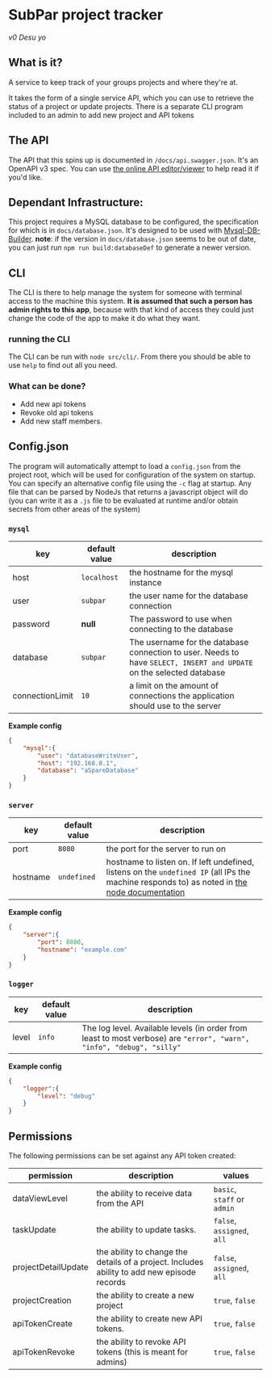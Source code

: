 # SubPar project tracker
_v0 Desu yo_

## What is it?
A service to keep track of your groups projects and where they're at.

It takes the form of a single service API, which you can use to retrieve the status of a project or update projects.
There is a separate CLI program included to an admin to add new project and API tokens

## The API

The API that this spins up is documented in `/docs/api.swagger.json`. It's an OpenAPI v3 spec. You can use [the online API editor/viewer](https://editor.swagger.io/) to help read it if you'd like.

## Dependant Infrastructure:

This project requires a MySQL database to be configured, the specification for which is in `docs/database.json`. It's designed to be used with [Mysql-DB-Builder](https://github.com/Chrolo/Mysql-DB-Builder).
__note__: if the version in `docs/database.json` seems to be out of date, you can just run `npm run build:databaseDef` to generate a newer version.

## CLI
The CLI is there to help manage the system for someone with terminal access to the machine this system.
__It is assumed that such a person has admin rights to this app__, because with that kind of access they could just change the code of the app to make it do what they want.

### running the CLI
The CLI can be run with `node src/cli/`. From there you should be able to use `help` to find out all you need.

### What can be done?
- Add new api tokens
- Revoke old api tokens
- Add new staff members.


## Config.json
The program will automatically attempt to load a `config.json` from the project root, which will be used for configuration of the system on startup. You can specify an alternative config file using the `-c` flag at startup. Any file that can be parsed by NodeJs that returns a javascript object will do (you can write it as a `.js` file to be evaluated at runtime and/or obtain secrets from other areas of the system)


### `mysql`
| key |default value | description |
| - | - | - |
| host |`localhost` | the hostname for the mysql instance |
| user | `subpar` | the user name for the database connection |
| password | __null__ | The password to use when connecting to the database |
| database | `subpar` | The username for the database connection to user. Needs to have `SELECT, INSERT and UPDATE` on the selected database |
| connectionLimit | `10` | a limit on the amount of connections the application should use to the server |


__Example config__
```json
{
    "mysql":{
        "user": "databaseWriteUser",
        "host": "192.168.0.1",
        "database": "aSpareDatabase"
    }
}
```

### `server`
| key |default value | description |
| - | - | - |
| port | `8080` | the port for the server to run on |
| hostname | `undefined` | hostname to listen on. If left undefined, listens on the `undefined IP` (all IPs the machine responds to) as noted in [the node documentation](https://nodejs.org/api/http.html#http_server_listen_port_hostname_backlog_callback) |


__Example config__
```json
{
    "server":{
        "port": 8080,
        "hostname": "example.com"
    }
}
```

### `logger`
| key |default value | description |
| - | - | - |
| level | `info` | The log level. Available levels (in order from least to most verbose) are `"error", "warn",  "info", "debug", "silly"` |


__Example config__
```json
{
    "logger":{
        "level": "debug"
    }
}
```


## Permissions
The following permissions can be set against any API token created:

| permission | description | values |
| - | - | - |
| dataViewLevel | the ability to receive data from the API | `basic`, `staff` or `admin` |
| taskUpdate | the ability to update tasks. | `false`, `assigned`, `all` |
| projectDetailUpdate | the ability to change the details of a project. Includes ability to add new episode records | `false`, `assigned`, `all` |
| projectCreation | the ability to create a new project | `true`, `false` |
| apiTokenCreate | the ability to create new API tokens. | `true`, `false` |
| apiTokenRevoke | the ability to revoke API tokens (this is meant for admins) | `true`, `false` |

